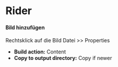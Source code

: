 ﻿# Rider
#### Bild hinzufügen
Rechtsklick auf die Bild Datei >> Properties
* **Build action:** Content
* **Copy to output directory:** Copy if newer

